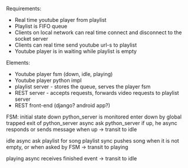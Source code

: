 Requirements:
- Real time youtube player from playlist
- Playlist is FIFO queue
- Clients on local network can real time connect and disconnect to the socket server
- Clients can real time send youtube url-s to playlist
- Youtube player is in waiting while playlist is empty

Elements:
- Youtube player fsm (down, idle, playing)
- Youtube player python impl
- playlist server - stores the queue, serves the player fsm
- REST server - accepts requests, forwards video requests to playlist server
- REST front-end (django? android app?)

FSM:
initial state down
python_server is monitored
enter down by global trapped exit of python_server
async ask python_server if up, he async responds or sends message when up
-> transit to idle

idle
async ask playlist for song
playlist sync pushes song when it is not empty, or when asked by FSM
-> transit to playing

playing
async receives finished event
-> transit to idle